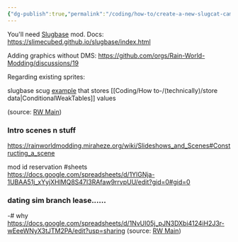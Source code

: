 ```yaml
---
{"dg-publish":true,"permalink":"/coding/how-to/create-a-new-slugcat-campaign/"}
---
```


You'll need [Slugbase](https://steamcommunity.com/sharedfiles/filedetails/?id=2933196558) mod.
Docs: https://slimecubed.github.io/slugbase/index.html

Adding graphics without DMS: https://github.com/orgs/Rain-World-Modding/discussions/19

Regarding existing sprites:


slugbase scug [example](https://nqywadcmwusjqlrg.public.blob.vercel-storage.com/notes/files/coding/SlugCatCWTExample-Js4FzVDvGkdWoQ5c3QUpduKONFyj8P.zip) that stores [[Coding/How to-/(technically)/store data\|ConditionalWeakTables]] values

(source: [RW Main](https://discord.com/channels/291184728944410624/305139167300550666/1106826099960320104))

### Intro scenes n stuff

https://rainworldmodding.miraheze.org/wiki/Slideshows_and_Scenes#Constructing_a_scene

mod id reservation #sheets
https://docs.google.com/spreadsheets/d/1YlGNja-1UBAA51j_xYyjXHlMQ8S47I3RAfaw9rrvpUU/edit?gid=0#gid=0


### dating sim branch lease...... 
-# why
https://docs.google.com/spreadsheets/d/1NvUI05j_pJN3DXbi4124iH2J3r-wEeeWNyX3tJTM2PA/edit?usp=sharing
(source: [RW Main](https://discord.com/channels/291184728944410624/838185248981385256/1192167586796941312))